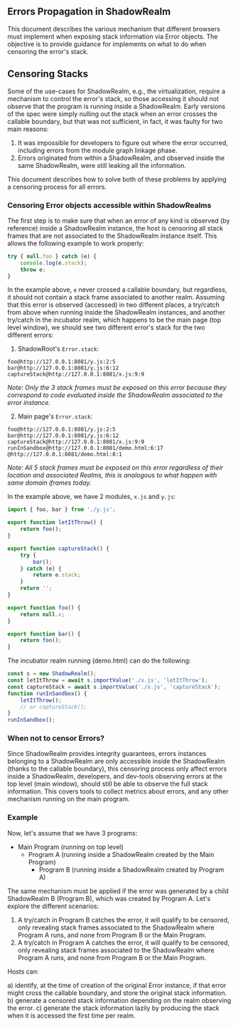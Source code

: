 ## Errors Propagation in ShadowRealm

This document describes the various mechanism that different browsers must implement when exposing stack information via Error objects. The objective is to provide guidance for implements on what to do when censoring the error's stack.

## Censoring Stacks

Some of the use-cases for ShadowRealm, e.g., the virtualization, require a mechanism to control the error's stack, so those accessing it should not observe that the program is running inside a ShadowRealm. Early versions of the spec were simply nulling out the stack when an error crosses the callable boundary, but that was not sufficient, in fact, it was faulty for two main reasons:

1. It was impossible for developers to figure out where the error occurred, including errors from the module graph linkage phase.
2. Errors originated from within a ShadowRealm, and observed inside the same ShadowRealm, were still leaking all the information.

This document describes how to solve both of these problems by applying a censoring process for all errors.

### Censoring Error objects accessible within ShadowRealms

The first step is to make sure that when an error of any kind is observed (by reference) inside a ShadowRealm instance, the host is censoring all stack frames that are not associated to the ShadowRealm instance itself. This allows the following example to work properly:

```js
try { null.foo } catch (e) {
    console.log(e.stack);
    throw e;
}
```

In the example above, `e` never crossed a callable boundary, but regardless, it should not contain a stack frame associated to another realm. Assuming that this error is observed (accessed) in two different places, a try/catch from above when running inside the ShadowRealm instances, and another try/catch in the incubator realm, which happens to be the main page (top level window), we should see two different error's stack for the two different errors:

1. ShadowRoot's `Error.stack`:
```
foo@http://127.0.0.1:8081/y.js:2:5
bar@http://127.0.0.1:8081/y.js:6:12
captureStack@http://127.0.0.1:8081/x.js:9:9
```

_Note: Only the 3 stack frames must be exposed on this error because they correspond to code evaluated inside the ShadowRealm associated to the error instance._

2. Main page's `Error.stack`:
```
foo@http://127.0.0.1:8081/y.js:2:5
bar@http://127.0.0.1:8081/y.js:6:12
captureStack@http://127.0.0.1:8081/x.js:9:9
runInSandbox@http://127.0.0.1:8081/demo.html:6:17
@http://127.0.0.1:8081/demo.html:8:1
```

_Note: All 5 stack frames must be exposed on this error regardless of their location and associated Realms, this is analogous to what happen with same domain iframes today._

In the example above, we have 2 modules, `x.js` and `y.js`:

```js
import { foo, bar } from './y.js';

export function letItThrow() {
    return foo();
}

export function captureStack() {
    try {
        bar();
    } catch (e) {
        return e.stack;
    }
    return '';
}
```

```js
export function foo() {
    return null.x;
}

export function bar() {
    return foo();
}
```

The incubator realm running (demo.html) can do the following:

```js
const s = new ShadowRealm();
const letItThrow = await s.importValue('./x.js', 'letItThrow');
const captureStack = await s.importValue('./x.js', 'captureStack');
function runInSandbox() {
    letItThrow();
    // or captureStack();
}
runInSandbox();
```

### When not to censor Errors?

Since ShadowRealm provides integrity guarantees, errors instances belonging to a ShadowRealm are only accessible inside the ShadowRealm (thanks to the callable boundary), this censoring process only affect errors inside a ShadowRealm, developers, and dev-tools observing errors at the top level (main window), should still be able to observe the full stack information. This covers tools to collect metrics about errors, and any other mechanism running on the main program.

### Example

Now, let's assume that we have 3 programs:

 - Main Program (running on top level)
   - Program A (running inside a ShadowRealm created by the Main Program)
     - Program B (running inside a ShadowRealm created by Program A)

The same mechanism must be applied if the error was generated by a child ShadowRealm B (Program B), which was created by Program A. Let's explore the different scenarios:

1. A try/catch in Program B catches the error, it will qualify to be censored, only revealing stack frames associated to the ShadowRealm where Program A runs, and none from Program B or the Main Program.
1. A try/catch in Program A catches the error, it will qualify to be censored, only revealing stack frames associated to the ShadowRealm where Program A runs, and none from Program B or the Main Program.

Hosts can:

a) identify, at the time of creation of the original Error instance, if that error might cross the callable boundary, and store the original stack information.
b) generate a censored stack information depending on the realm observing the error.
c) generate the stack information lazily by producing the stack when it is accessed the first time per realm.

